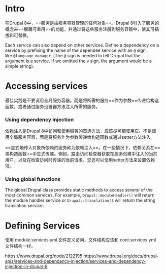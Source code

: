 # Intro
在Drupal 8中，==服务是由服务容器管理的任何对象==。Drupal 8引入了服务的概念来==解耦可重用==的功能，并通过将这些服务注册到服务容器中，使其可插拔和可替换。

Each service can also depend on other services. Define a dependency on a service by prefixing the name of the dependee service with an `@` sign, like `@language_manager`. (The `@` sign is needed to tell Drupal that the argument is a service. If we omitted the `@` sign, the argument would be a simple string).


# Accessing services

最佳实践是不要调用全局服务容器，而是将所需的服务==作为参数==传递给构造函数，或者通过服务设置器方法注入所需的服务。

### Using dependency injection

依赖注入是Drupal 8中访问和使用服务的首选方法，应该尽可能使用它。不是调用全局服务容器，而是将服务作为参数传递给构造函数或通过setter方法注入。

==显式地传入对象所依赖的服务称为依赖注入==。在一些情况下，依赖关系在==类构造函数==中显式传递。例如，路由访问检查器获取在服务创建中注入的当前用户，以及在检查访问时传递的当前请求。您还可以使用setter方法来设置依赖项。

### Using global functions

The global Drupal class provides static methods to access several of the most common services. For example, `Drupal::moduleHandler()` will return the module handler service or `Drupal::translation()` will return the string translation service.


# Defining  Services

使用 module.services.yml 文件定义访问，文件结构应该和 core.services.yml 文件结构一样。

https://www.drupal.org/node/2122195
https://www.drupal.org/docs/drupal-apis/services-and-dependency-injection/services-and-dependency-injection-in-drupal-8